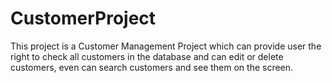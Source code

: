 # CustomerProject
This project is  a Customer Management Project which can provide user the right to check all customers in the database and can edit or delete customers, even can search customers and see them on the screen.

